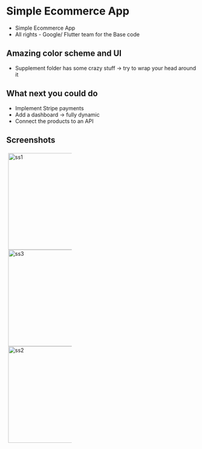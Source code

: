 # Simple Ecommerce App
* Simple Ecommerce App<br>
* All rights - Google/ Flutter team for the Base code

## Amazing color scheme and UI
* Supplement folder has some crazy stuff -> try to wrap your head around it

## What next you could do
* Implement Stripe payments
* Add a dashboard -> fully dynamic
* Connect the products to an API

## Screenshots
<div style="float: left;width: 33.33%;padding: 5px;">
<img width="255" alt="ss1" src="https://user-images.githubusercontent.com/31454667/61551815-6bba9000-aa13-11e9-8d05-5c134eafb1e8.PNG">
<img width="255" alt="ss3" src="https://user-images.githubusercontent.com/31454667/61551752-4168d280-aa13-11e9-8c4b-97a1997f6e0a.PNG">
<img width="255" alt="ss2" src="https://user-images.githubusercontent.com/31454667/61551761-4af23a80-aa13-11e9-817e-9b6088145777.PNG">
</div>
